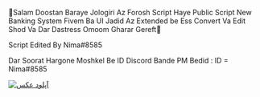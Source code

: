 👋Salam Doostan Baraye Jologiri Az Forosh Script Haye Public Script New Banking System Fivem Ba UI Jadid Az Extended be Ess Convert Va Edit Shod Va Dar Dastress Omoom Gharar Gereft👀

Script Edited By Nima#8585

Dar Soorat Hargone Moshkel Be ID Discord Bande PM Bedid : ID = Nima#8585

<a href="https://media.discordapp.net/attachments/897346588224151593/913716985739747348/unknown_1.png" target="_blank"><img src="https://media.discordapp.net/attachments/897346588224151593/913716985739747348/unknown_1.png" border="0" alt="آپلود عکس" /></a>
